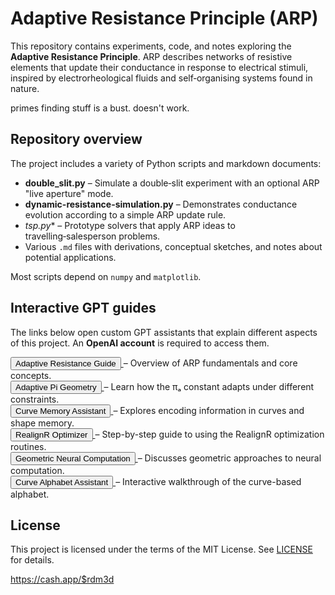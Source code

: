 # Adaptive Resistance Principle (ARP)

This repository contains experiments, code, and notes exploring the **Adaptive Resistance Principle**. ARP describes networks of resistive elements that update their conductance in response to electrical stimuli, inspired by electrorheological fluids and self‑organising systems found in nature.


primes finding stuff is a bust. doesn't work.

## Repository overview

The project includes a variety of Python scripts and markdown documents:

- **double_slit.py** – Simulate a double‑slit experiment with an optional ARP "live aperture" mode.
- **dynamic-resistance-simulation.py** – Demonstrates conductance evolution according to a simple ARP update rule.
- **tsp*.py** – Prototype solvers that apply ARP ideas to travelling‑salesperson problems.
- Various `.md` files with derivations, conceptual sketches, and notes about potential applications.

Most scripts depend on `numpy` and `matplotlib`. 

## Interactive GPT guides

The links below open custom GPT assistants that explain different aspects of this project.
An **OpenAI account** is required to access them.

<p>
  <a href="https://chatgpt.com/g/g-682becde1e84819182698ed3c160a900-adaptive-resistance-guide">
    <button>Adaptive Resistance Guide</button>
  </a> – Overview of ARP fundamentals and core concepts.
  <br/>
  <a href="https://chatgpt.com/g/g-682c76f252c081919e8bf592dda2bf96-adaptive-pi-geometry">
    <button>Adaptive Pi Geometry</button>
  </a> – Learn how the πₐ constant adapts under different constraints.
  <br/>
  <a href="https://chatgpt.com/g/g-682c731b2dac8191b13cd66f6ff77b09-curve-memory-assistant">
    <button>Curve Memory Assistant</button>
  </a> – Explores encoding information in curves and shape memory.
  <br/>
  <a href="https://chatgpt.com/g/g-682c792d285481919ec4b2d414c872f0-realignr-optimizer">
    <button>RealignR Optimizer</button>
  </a> – Step-by-step guide to using the RealignR optimization routines.
  <br/>
  <a href="https://chatgpt.com/g/g-6832c619cef48191be08ebcfc90499c4-geometric-neural-computation">
    <button>Geometric Neural Computation</button>
  </a> – Discusses geometric approaches to neural computation.
  <br/>
  <a href="https://chatgpt.com/g/g-682e4bf216408191bcc7af378a49ba26-curve-alphabet-assistant">
    <button>Curve Alphabet Assistant</button>
  </a> – Interactive walkthrough of the curve-based alphabet.
</p>

## License

This project is licensed under the terms of the MIT License. See [LICENSE](LICENSE) for details.


https://cash.app/$rdm3d
